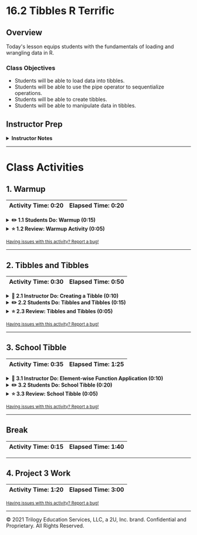 # 16.2 Tibbles R Terrific

## Overview

Today's lesson equips students with the fundamentals of loading and wrangling data in R.

### Class Objectives

* Students will be able to load data into tibbles.
* Students will be able to use the pipe operator to sequentialize operations.
* Students will be able to create tibbles.
* Students will be able to manipulate data in tibbles.

## Instructor Prep

<details>
  <summary><strong>Instructor Notes</strong></summary>

* Please reference our [Student FAQ](../../../05-Instructor-Resources/README.md#unit-18-r) for answers to questions frequently asked by students of this program. If you have any recommendations for additional questions, feel free to log an issue or a pull request with your desired additions.

</details>

- - -

# Class Activities

## 1. Warmup

| Activity Time:       0:20 |  Elapsed Time:      0:20  |
|---------------------------|---------------------------|

<details>
  <summary><strong>✏️ 1.1 Students Do: Warmup (0:15)</strong></summary>

* **Files**: [Activities/01-Stu_UFO_Pipes/Unsolved](Activities/01-Stu_UFO_Pipes/Unsolved)

* **Readme**: [Activities/01-Stu_UFO_Pipes/Unsolved/README.md](Activities/01-Stu_UFO_Pipes/README.md)

* In this activity, students will work with a previously seen data set on UFO sightings.

</details>

<details>
  <summary><strong>⭐ 1.2 Review: Warmup Activity (0:05)</strong></summary>

* **Files**: [Activities/01-Stu_UFO_Pipes/Solved/ufo.Rmd](Activities/01-Stu_UFO_Pipes/Solved/ufo.Rmd)

* After reading in the CSV, we can use the pipe operator to obtain the total number of rows.

  ![Images/ufo1.png](Images/ufo1.png)

  * Optional point: `nrow()` would have returned the same results.

* To obtain the number of states, territories, and provinces, as well as a list thereof:

  ![Images/ufo2.png](Images/ufo2.png)

* To obtain the average duration of UFO sightings, grouped by state, we use a series of pipes.

  ![Images/ufo3.png](Images/ufo3.png)

  * The last line, which sorts the results in descending order, has not yet been covered, and is optional.

* The same process is performed to retrieve the number of sightings by state, and the number of sightings by shape:

  ![Images/ufo4.png](Images/ufo4.png)

  ![Images/ufo5.png](Images/ufo5.png)

</details>

<sub>[Having issues with this activity? Report a bug!](https://form.jotform.com/200705887599168?activityOr=1+-+Warmup&lessonpageTitle=Tibbles+R+Terrific&lessonpageNumber=16.2&whereIs=DataViz-Lesson-Plans+GitHub&typeA18=https%3A%2F%2Fgithub.com%2Fcoding-boot-camp%2FDataViz-Lesson-Plans%2Fblob%2Fv1.1%2FDataviz-Lesson-Plans%2F01-Lesson-Plans%2F16-R%2F2%2FLessonPlan.md)</sub>

- - -

## 2. Tibbles and Tibbles

| Activity Time:       0:30 |  Elapsed Time:      0:50  |
|---------------------------|---------------------------|

<details>
  <summary><strong>📣 2.1 Instructor Do: Creating a Tibble (0:10)</strong></summary>

* **Files**: [Activities/02-Ins_Tibbles/Solved/tibbles.Rmd](Activities/02-Ins_Tibbles/Solved/tibbles.Rmd)

* Point out students that one of R's great strengths is that it makes it convenient to explore and manipulate data.

* Explain that tibbles are essentially the data frames familiar from Pandas, with some additional conveniences to make them easier to view and interact with.

* Explain that the objectives for this section are to learn to:

  * Use the `tibble` function to create tibbles from _column_ vectors.

  * Use the `tribble` function to create tibbles by manually passing column names and _row_ vectors.

* Explain that the next demonstration provides an example of each these.

* Open [Activities/02-Ins_Tibbles/Solved/tibbles.Rmd](Activities/02-Ins_Tibbles/Solved/tibbles.Rmd)

* Explain that the first example demonstrates how to use the `tibble` function to create a tibble.

* Emphasize that `tibble` is useful for defining tibbles on a column-by-column basis.

* Point out that `tibble` accepts a list of _named vectors_.

* Each vector's name defines a column.

* Each element in the vector creates a row.

* Ask a student to explain the shape of the `call.centers.tb` tibble.

  * Explain that the `call.centers.tb` tibble will have `City`, `Country`, `Population`, `Square.Miles`, `Population.Density`, and `Employees.Needed` columns.

* Ask a student to explain what values the first row of this tibble will contain.

  * Explain that the first row will contain the data: `"Dhaka", "Bangladesh", 14400000, 118.3, 14400000 / 118.3, (144000000 / 118.3) / 1000`.

* Point out that the final two values are _derived_ from previous columns.

* Remind students that this is useful for for defining data on a columnar basis.

* Point out that, often, we'd prefer to define data in a row-by-row basis.

* Explain that the `tribble` function provides this functionality.

* Explain that, to use `tribble`, we first pass all of the column names; then, the data for each row.

```r
market.research.tb <- tribble(
  ~Group, ~Interest, ~Show.Interest.Types, ~Age.Range, ~Retention,
  "A", "Low", c("animated", "comedy", "drama"), "14-17", 0.12,
  "B", "High", c("action", "suspenseful", "edgy"), "18-35", 0.87,
  "C", "Medium", c("current events", "reality", "crime", "mystery"), "36-65", 0.37,
  "D", "Low", c("current events", "crime", "thriller"), "66-99", 0.01
)
```

* Point out that each column name is preceded by a tilde (`~`).

* Point out that an entry in a row can contain a vector.

  * Point out that `c("animated", "comedy", "drama")` is a _vector_, which is the first row's _single_ value for the `Show.Interest.Types` column.

* Point out that both of these methods require that we pass data to `tibble` or `tribble` either manually or programmatically.

* Point out that a lot of our data will come from _files_.

* Explain that R, like Python, provides a simple function for loading data from a file into a tibble.

```r
simple.data.tb <-
  read_tsv("simpledata.tsv")
```

* Explain that this will read the data in `simpledata.tsv` into a tibble.

  * Explain that a TSV file is the same as a CSV file, except it uses a _tab_ character instead of a comma to separate entries.

* Explain that we can also use `read.table` to load TSV files.

```r
simple.data.tb <-
  read.table("simpledata.tsv")
```

* Remind students that, in order to use relative paths to load files, they must set their working directory properly.

  * For example, if `simpledata.tsv` lives in `~/Documents`, we must run: `setwd("~/Documents")` for the above call to `read_tsv` to work.

* Explain that this covers three of the most common methods for creating tibbles in R.

* Take a moment to address remaining questions before proceeding.

</details>

<details>
  <summary><strong>✏️ 2.2 Students Do: Tibbles and Tibbles (0:15)</strong></summary>

* **Files**: [Activities/03-Stu_Tibbles_and_Tibbles/Unsolved](Activities/03-Stu_Tibbles_and_Tibbles/Unsolved)

* **Readme**: [Activities/03-Stu_Tibbles_and_Tibbles/Unsolved/README.md](Activities/03-Stu_Tibbles_and_Tibbles/README.md)

* In this activity, students will create their own Tibbles, first by columns, then by rows.

</details>

<details>
  <summary><strong>⭐ 2.3 Review: Tibbles and Tibbles (0:05)</strong></summary>

* **Files**: [Activities/03-Stu_Tibbles_and_Tibbles/Solved/tibbles_and_tibbles.Rmd](Activities/03-Stu_Tibbles_and_Tibbles/Solved/tibbles_and_tibbles.Rmd)

* The `tibble()` method is used to create a new tibble.

  ![Images/create1.png](Images/create1.png)

* Ask a student which columns are defined here:

  * `name`, `current_age`, and `years_left`

* The `years_left` column is calculated by subtracting the `current_age` of each row from 25.

* Next, the `tribble()` method is used to create a second Tibble, this time by rows:

  ![Images/create2.png](Images/create2.png)

  * The columns are first defined, and are preceded by `~`, a tilde.
  * Then each row is defined.

* The `add_row()` method adds a new row to a Tibble:

  ![Images/create3.png](Images/create3.png)

* Similarly, `add_column()` adds a column to an existing Tibble:

  ![Images/create4.png](Images/create4.png)

* Finally, the columns of a Tibble can be rearranged simply with a vector of the columns in the desired order:

  ![Images/create5.png](Images/create5.png)

  * Remind the class that indexing in R begins at one, not zero.

</details>

<sub>[Having issues with this activity? Report a bug!](https://form.jotform.com/200705887599168?activityOr=2+-+Tibbles+and+Tibbles&lessonpageTitle=Tibbles+R+Terrific&lessonpageNumber=16.2&whereIs=DataViz-Lesson-Plans+GitHub&typeA18=https%3A%2F%2Fgithub.com%2Fcoding-boot-camp%2FDataViz-Lesson-Plans%2Fblob%2Fv1.1%2FDataviz-Lesson-Plans%2F01-Lesson-Plans%2F16-R%2F2%2FLessonPlan.md)</sub>

- - -

## 3. School Tibble

| Activity Time:       0:35 |  Elapsed Time:      1:25  |
|---------------------------|---------------------------|

<details>
  <summary><strong>📣 3.1 Instructor Do: Element-wise Function Application (0:10)</strong></summary>

* **Files**: [Activities/04-Ins_Apply/Solved/apply.Rmd](Activities/04-Ins_Apply/Solved/apply.Rmd)

#### Motivation

* Point out that we'll often want to transform the elements of a list on a per-element basis.

  * For example, we might want to convert a vector containing temperatures measured in Celsius to temperatures in Fahrenheit.

  * Point out that we would want to update each element in this vector individually—i.e., on an _element-wise_ basis.

```r
celsius <- c(0, -2, 0, 5.2, 5.4)
```

* Ask a student how they might convert `celsius` to a vector containing temperatures in Fahrenheit.

  * Tell students they may assume they have a function, called `toFahrenheit`, which accepts a celsius value and returns that value in Fahrenheit.

* Explain that we could achieve this using a `for` loop.

* Explain that this is a valid solution, but adds a lot of "visual noise" for such a simple task.

```r
fahrenheit <- numeric()
for (i in 1:length(celsius)) {
  temperature_fahrenheit <- toFahrenheit(celsius[i])
  fahrenheit[i] <- temperature_fahrenheit
}
```

* Point out that we'd prefer to be able to express this task more concisely.

* Explain that R's `sapply` functions allow us to do just this.

```r
fahrenheit <- sapply(celsius, toFahrenheit)
```

#### Explanation

* Explain that, when called, `sapply` will apply `toFahrenheit` to every element in `celsius`, and store the resulting vector in `fahrenheit`.

* Point out that `sapply` accepts two arguments:

  * A list or vector to apply a function to; and

  * The function to apply to each element.

* Explain that, if students need to apply a function to elements of a list/vector, but get a _list_ instead of a _vector_ as a return value, they can use `lapply` instead.

```r
fahrenheit <- lapply(celsius, toFahrenheit)
```

* Explain that students should use `lapply` when they know they specifically need a list data type. Otherwise, they should defer to `sapply`.

* Students will have a chance to practice `sapply()` in the next activity.

</details>

<details>
  <summary><strong>✏️ 3.2 Students Do: School Tibble (0:20)</strong></summary>

* **Files**: [Activities/05-School_Tibble/Unsolved](Activities/05-School_Tibble/Unsolved)

* **Readme**: [Activities/05-School_Tibble/Unsolved/README.md](Activities/05-School_Tibble/README.md)

* In this activity, students will recreate parts of the pandas homework--this time in R.

</details>

<details>
  <summary><strong>⭐ 3.3 Review: School Tibble (0:05)</strong></summary>

* **Files**: [Activities/05-School_Tibble/Solved/school_tibble.Rmd](Activities/05-School_Tibble/Solved/school_tibble.Rmd)

* In this activity, students will create two Tibbles: the first by joining two CSV files together then filtering for data. The second is assembled from scratch using the `tribble()` method.

* In creating the first Tibble, the two CSV files are first joined on the `school_name` column:

  ![Images/school1.png](Images/school1.png)

* A new Tibble, `school_summary.tb`, is created after a series of operations that groups the rows by `type` and `school_name`:

  ![Images/school2.png](Images/school2.png)

* Remind the class that despite some differences between Python and R, knowing Python and pandas made learning R considerably faster.

</details>

<sub>[Having issues with this activity? Report a bug!](https://form.jotform.com/200705887599168?activityOr=3+-+School+Tibble&lessonpageTitle=Tibbles+R+Terrific&lessonpageNumber=16.2&whereIs=DataViz-Lesson-Plans+GitHub&typeA18=https%3A%2F%2Fgithub.com%2Fcoding-boot-camp%2FDataViz-Lesson-Plans%2Fblob%2Fv1.1%2FDataviz-Lesson-Plans%2F01-Lesson-Plans%2F16-R%2F2%2FLessonPlan.md)</sub>

- - -

## Break

| Activity Time:       0:15 |  Elapsed Time:      1:40  |
|---------------------------|---------------------------|

- - -

## 4. Project 3 Work

| Activity Time:       1:20 |  Elapsed Time:      3:00  |
|---------------------------|---------------------------|

<sub>[Having issues with this activity? Report a bug!](https://form.jotform.com/200705887599168?activityOr=4+-+Project+2+Work&lessonpageTitle=Tibbles+R+Terrific&lessonpageNumber=16.2&whereIs=DataViz-Lesson-Plans+GitHub&typeA18=https%3A%2F%2Fgithub.com%2Fcoding-boot-camp%2FDataViz-Lesson-Plans%2Fblob%2Fv1.1%2FDataviz-Lesson-Plans%2F01-Lesson-Plans%2F16-R%2F2%2FLessonPlan.md)</sub>

- - -

© 2021 Trilogy Education Services, LLC, a 2U, Inc. brand. Confidential and Proprietary. All Rights Reserved.

